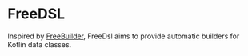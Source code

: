# FreeDSL

Inspired by [FreeBuilder](https://github.com/inferred/FreeBuilder), FreeDsl aims
to provide automatic builders for Kotlin data classes.